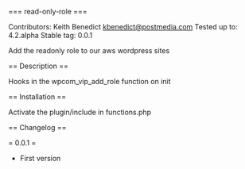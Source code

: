 === read-only-role ===

Contributors: Keith Benedict <kbenedict@postmedia.com>
Tested up to: 4.2.alpha
Stable tag: 0.0.1

Add the readonly role to our aws wordpress sites

== Description ==

Hooks in the wpcom_vip_add_role function on init

== Installation ==

Activate the plugin/include in functions.php

== Changelog ==

= 0.0.1 =

* First version
